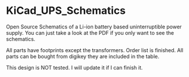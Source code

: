 # KiCad_UPS_Schematics
 Open Source Schematics of a Li-ion battery based uninterruptible power supply.
You can just take a look at the PDF if you only want to see the schematics.

All parts have footprints except the transformers. 
Order list is finished. All parts can be bought from digikey they are included in the table.

This design is NOT tested. I will update it if I can finish it.

